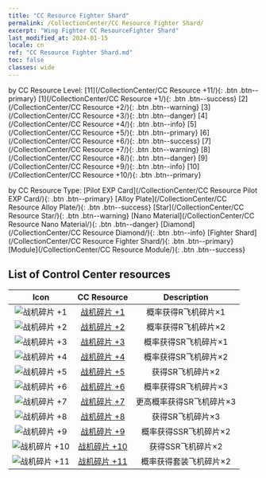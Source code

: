 ```yaml
---
title: "CC Resource Fighter Shard"
permalink: /CollectionCenter/CC Resource Fighter Shard/
excerpt: "Wing Fighter CC ResourceFighter Shard"
last_modified_at: 2024-01-15
locale: cn
ref: "CC Resource Fighter Shard.md"
toc: false
classes: wide
---
```


  by CC Resource Level:  [11](/CollectionCenter/CC Resource +11/){: .btn .btn--primary}   [1](/CollectionCenter/CC Resource +1/){: .btn .btn--success}   [2](/CollectionCenter/CC Resource +2/){: .btn .btn--warning}   [3](/CollectionCenter/CC Resource +3/){: .btn .btn--danger}   [4](/CollectionCenter/CC Resource +4/){: .btn .btn--info}   [5](/CollectionCenter/CC Resource +5/){: .btn .btn--primary}   [6](/CollectionCenter/CC Resource +6/){: .btn .btn--success}   [7](/CollectionCenter/CC Resource +7/){: .btn .btn--warning}   [8](/CollectionCenter/CC Resource +8/){: .btn .btn--danger}   [9](/CollectionCenter/CC Resource +9/){: .btn .btn--info}   [10](/CollectionCenter/CC Resource +10/){: .btn .btn--primary} 

  by CC Resource Type:  [Pilot EXP Card](/CollectionCenter/CC Resource Pilot EXP Card/){: .btn .btn--primary}   [Alloy Plate](/CollectionCenter/CC Resource Alloy Plate/){: .btn .btn--success}   [Star](/CollectionCenter/CC Resource Star/){: .btn .btn--warning}   [Nano Material](/CollectionCenter/CC Resource Nano Material/){: .btn .btn--danger}   [Diamond](/CollectionCenter/CC Resource Diamond/){: .btn .btn--info}   [Fighter Shard](/CollectionCenter/CC Resource Fighter Shard/){: .btn .btn--primary}   [Module](/CollectionCenter/CC Resource Module/){: .btn .btn--success} 

## List of Control Center resources

  |   Icon |      CC Resource        |   Description   |
  |:------:|:---------------:|:---------------:|
  | ![战机碎片 +1](/images/cc/CC_Fighter_Shard_1_p.png) | [战机碎片 +1](/CollectionCenter/战机碎片_1/) | 概率获得R飞机碎片×1 |
  | ![战机碎片 +2](/images/cc/CC_Fighter_Shard_2_p.png) | [战机碎片 +2](/CollectionCenter/战机碎片_2/) | 概率获得R飞机碎片×2 |
  | ![战机碎片 +3](/images/cc/CC_Fighter_Shard_3_p.png) | [战机碎片 +3](/CollectionCenter/战机碎片_3/) | 概率获得SR飞机碎片×1 |
  | ![战机碎片 +4](/images/cc/CC_Fighter_Shard_4_p.png) | [战机碎片 +4](/CollectionCenter/战机碎片_4/) | 概率获得SR飞机碎片×2 |
  | ![战机碎片 +5](/images/cc/CC_Fighter_Shard_5_p.png) | [战机碎片 +5](/CollectionCenter/战机碎片_5/) | 获得SR飞机碎片×2 |
  | ![战机碎片 +6](/images/cc/CC_Fighter_Shard_5_p.png) | [战机碎片 +6](/CollectionCenter/战机碎片_6/) | 概率获得SR飞机碎片×3 |
  | ![战机碎片 +7](/images/cc/CC_Fighter_Shard_5_p.png) | [战机碎片 +7](/CollectionCenter/战机碎片_7/) | 更高概率获得SR飞机碎片×3 |
  | ![战机碎片 +8](/images/cc/CC_Fighter_Shard_5_p.png) | [战机碎片 +8](/CollectionCenter/战机碎片_8/) | 获得SR飞机碎片×3 |
  | ![战机碎片 +9](/images/cc/CC_Fighter_Shard_6_p.png) | [战机碎片 +9](/CollectionCenter/战机碎片_9/) | 概率获得SSR飞机碎片×2 |
  | ![战机碎片 +10](/images/cc/CC_Fighter_Shard_6_p.png) | [战机碎片 +10](/CollectionCenter/战机碎片_10/) | 获得SSR飞机碎片×2 |
  | ![战机碎片 +11](/images/cc/CC_Fighter_Shard_6_p.png) | [战机碎片 +11](/CollectionCenter/战机碎片_11/) | 概率获得套装飞机碎片×2 |
